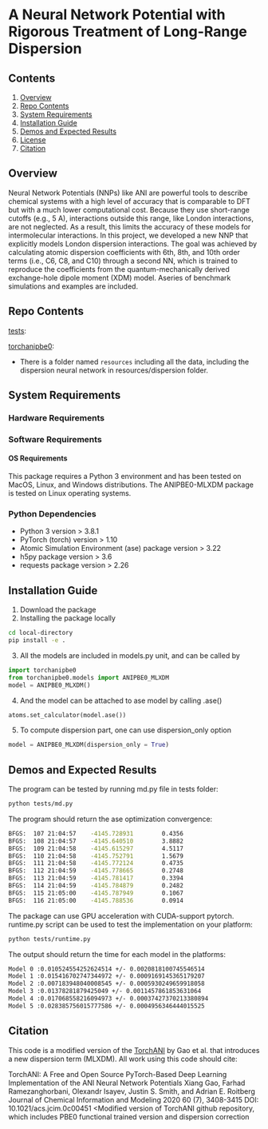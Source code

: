 # A Neural Network Potential with Rigorous Treatment of Long-Range Dispersion

## Contents
1. [Overview](#Overview)
2. [Repo Contents](#Repo-Contents)
3. [System Requirements](#System-Requirements)
4. [Installation Guide](#Installation-Guide)
5. [Demos and Expected Results](#Demos-and-Expected-Results)
6. [License](https://github.com/RowleyGroup/MLXDM/blob/main/LICENSE)
7. [Citation](#Citation)

## Overview
Neural Network Potentials (NNPs) like ANI are powerful tools to describe chemical systems with a high level of accuracy that is comparable to DFT but with a much lower computational cost. Because they use short-range cutoffs (e.g., 5 A), interactions outside this range, like London interactions, are not neglected. As a result, this limits the accuracy of these models for intermolecular interactions. In this project, we developed a new NNP that explicitly models London dispersion interactions. The goal was achieved by calculating atomic dispersion coefficients with 6th, 8th, and 10th order terms (i.e., C6, C8, and C10) through a second NN, which is trained to reproduce the coefficients from the quantum-mechanically derived exchange-hole dipole moment (XDM) model.
Aseries of benchmark simulations and examples are included.

## Repo Contents
[tests](https://github.com/RowleyGroup/MLXDM/tree/main/tests):

[torchanipbe0](https://github.com/RowleyGroup/MLXDM/tree/main/torchanipbe0): 
* There is a folder named ``` resources ``` including all the data, including the dispersion neural network in resources/dispersion folder.

## System Requirements
### Hardware Requirements

### Software Requirements
#### OS Requirements
This package requires a Python 3 environment and has been tested on  MacOS, Linux, and Windows distributions.
The ANIPBE0-MLXDM package is tested on Linux operating systems.

### Python Dependencies
* Python 3 version > 3.8.1
* PyTorch (torch) version > 1.10
* Atomic Simulation Environment (ase) package version > 3.22
* h5py package version > 3.6
* requests package version > 2.26

## Installation Guide
1. Download the package 
2. Installing the package locally
```bash
cd local-directory
pip install -e .
```
3. All the models are included in models.py unit, and can be called by
```python
import torchanipbe0
from torchanipbe0.models import ANIPBE0_MLXDM
model = ANIPBE0_MLXDM()
```
4. And the model can be attached to ase model by calling .ase()
```python
atoms.set_calculator(model.ase())
```

5. To compute dispersion part, one can use dispersion_only option
```python
model = ANIPBE0_MLXDM(dispersion_only = True)
```

## Demos and Expected Results
The program can be tested by running md.py file in tests folder:
```bash
python tests/md.py
```
The program should return the ase optimization convergence:
```bash
BFGS:  107 21:04:57    -4145.728931        0.4356
BFGS:  108 21:04:57    -4145.640510        3.8882
BFGS:  109 21:04:58    -4145.615297        4.5117
BFGS:  110 21:04:58    -4145.752791        1.5679
BFGS:  111 21:04:58    -4145.772124        0.4735
BFGS:  112 21:04:59    -4145.778665        0.2748
BFGS:  113 21:04:59    -4145.781417        0.3394
BFGS:  114 21:04:59    -4145.784879        0.2482
BFGS:  115 21:05:00    -4145.787949        0.1067
BFGS:  116 21:05:00    -4145.788536        0.0914
```

The package can use GPU acceleration with CUDA-support pytorch. runtime.py script can be used to test the implementation on your platform:
```bash
python tests/runtime.py
```

The output should return the time for each model in the platforms:
```bash
Model 0 :0.010524554252624514 +/- 0.0020818100745546514
Model 1 :0.015416702747344972 +/- 0.0009169145365179207
Model 2 :0.007183948040008545 +/- 0.0005930249659918058
Model 3 :0.01378281879425049 +/- 0.0011457861853631064
Model 4 :0.017068558216094973 +/- 0.00037427370213380894
Model 5 :0.028385756015777586 +/- 0.0004956346444015525
```

## Citation

This code is a modified version of the [TorchANI](https://github.com/aiqm/torchani) by Gao et al. that introduces a new dispersion term (MLXDM). All work using this code should cite:

TorchANI: A Free and Open Source PyTorch-Based Deep Learning Implementation of the ANI Neural Network Potentials
Xiang Gao, Farhad Ramezanghorbani, Olexandr Isayev, Justin S. Smith, and Adrian E. Roitberg
Journal of Chemical Information and Modeling 2020 60 (7), 3408-3415
DOI: 10.1021/acs.jcim.0c00451
<Modified version of TorchANI github repository, which includes PBE0 functional trained version and dispersion correction

<!--- Feature includes in this modification:
1. Dispersion module: includes the network to map from AEV to coefficient 
2. Interface with ase using existed torchani code to compute the energy and atomic forces
3. Coefficients module: extract the information about components of dispersion energy --->
